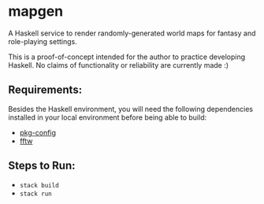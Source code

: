 # mapgen

A Haskell service to render randomly-generated world maps for fantasy and role-playing settings.

This is a proof-of-concept intended for the author to practice developing Haskell. No claims of functionality or reliability are currently made :)

## Requirements:

Besides the Haskell environment, you will need the following dependencies installed in your local environment before being able to build:
* [pkg-config](https://www.freedesktop.org/wiki/Software/pkg-config/)
* [fftw](http://www.fftw.org/)

## Steps to Run:

* `stack build`
* `stack run`
